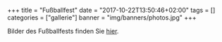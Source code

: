 +++
title = "Fußballfest"
date = "2017-10-22T13:50:46+02:00"
tags = []
categories = ["gallerie"]
banner = "img/banners/photos.jpg"
+++

Bilder des Fußballfests finden Sie <a href="https://photos.app.goo.gl/yknvzPb6Hk2V1joJ2" target="_blank">hier</a>.